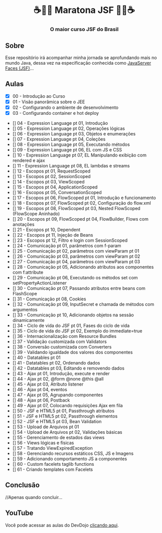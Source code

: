 <h1 align="center">☕️👩‍💻 Maratona JSF 👩‍💻☕️</h1>
<h3 align="center">O maior curso JSF do Brasil</h3>

## Sobre
Esse repositório irá acompanhar minha jornada se aprofundando mais no mundo Java, dessa vez na especificação conhecida como <a href="javaserverfaces.java.net" target="_blank">JavaServer Faces (JSF)</a>...

## Aulas
- [x] 00 - Introdução ao Curso
- [x] 01 - Visão panorâmica sobre o JEE
- [x] 02 - Configurando o ambiente de desenvolvimento
- [x] 03 - Configurando container e hot deploy
- [] 04 - Expression Language pt 01, Introdução
- [] 05 - Expression Language pt 02, Operações lógicas
- [] 06 - Expression Language pt 03, Objetos e enumerações
- [] 07 - Expression Language pt 04, Coleções
- [] 08 - Expression Language pt 05, Executando métodos
- [] 09 - Expression Language pt 06, EL com JS e CSS
- [] 10 - Expression Language pt 07, EL Manipulando exibição com rendered e ajax
- [] 11 - Expression Language pt 08, EL lambdas e streams
- [] 12 - Escopos pt 01, RequestScoped
- [] 13 - Escopos pt 02, SessionScoped
- [] 14 - Escopos pt 03, ViewScoped
- [] 15 - Escopos pt 04, ApplicationScoped
- [] 16 - Escopos pt 05, ConversationScoped
- [] 17 - Escopos pt 06, FlowScoped pt 01, Introdução e funcionamento
- [] 18 - Escopos pt 07, FlowScoped pt 02, Configuração do flow.xml
- [] 19 - Escopos pt 08, FlowScoped pt 03, Nested FlowScoped (FlowScope Aninhado)
- [] 20 - Escopos pt 09, FlowScoped pt 04, FlowBuilder, Flows com anotações
- [] 21 - Escopos pt 10, Dependent
- [] 22 - Escopos pt 11, Injeção de Beans
- [] 23 - Escopos pt 12, Filtro e login com SessionScoped
- [] 24 - Comunicação pt 01, parâmetros com f-param
- [] 25 - Comunicação pt 02, parâmetros com viewParam pt 01
- [] 26 - Comunicação pt 03, parâmetros com viewParam pt 02
- [] 27 - Comunicação pt 04, parâmetros com viewParam pt 03
- [] 28 - Comunicação pt 05, Adicionando atributos aos componentes com f:attribute
- [] 29 - Comunicação pt 06, Executando os métodos set com setPropertyActionListener
- [] 30 - Comunicação pt 07, Passando atributos entre beans com FlashScope
- [] 31 - Comunicação pt 08, Cookies
- [] 32 - Comunicação pt 09, InputSecret e chamada de métodos com argumentos
- [] 33 - Comunicação pt 10, Adicionando objetos na sessão dinamicamente
- [] 34 - Ciclo de vida do JSF pt 01, Fases do ciclo de vida
- [] 35 - Ciclo de vida do JSF pt 02, Exemplo do immediate=true
- [] 36 - Internacionalização com Resource Bundles
- [] 37 - Validação customizada com Validators
- [] 38 - Conversão customizada com Converters
- [] 39 - Validando igualdade dos valores dos componentes
- [] 40 - Datatables pt 01
- [] 41 - Datatables pt 02, Ordenando dados
- [] 42 - Datatables pt 03, Editando e removendo dados
- [] 43 - Ajax pt 01, Introdução, execute e render
- [] 44 - Ajax pt 02, @form @none @this @all
- [] 45 - Ajax pt 03, Atributo listener
- [] 46 - Ajax pt 04, eventos
- [] 47 - Ajax pt 05, Agrupando componentes
- [] 48 - Ajax pt 06, Postback
- [] 49 - Ajax pt 07, Colocando requisições Ajax em fila
- [] 50 - JSF e HTML5 pt 01, Passthrough atributos
- [] 51 - JSF e HTML5 pt 02, Passthrough elementos
- [] 52 - JSF e HTML5 pt 03, Bean Validation
- [] 53 - Upload de Arquivos pt 01
- [] 54 - Upload de Arquivos pt 02, Validações básicas
- [] 55 - Gerenciamento de estados das views
- [] 56 - Views lógicas e físicas
- [] 57 - Tratando ViewExpiredException
- [] 58 - Gerenciando recursos estáticos CSS, JS e Imagens
- [] 59 - Adicionando comportamento JS a componentes
- [] 60 - Custom facelets taglib functions
- [] 61 - Criando templates com Facelets

## Conclusão
//Apenas quando concluir...

## YouTube
Você pode acessar as aulas do DevDojo <a href="https://www.youtube.com/playlist?list=PL62G310vn6nHSNpACkELWiPlM8J8z8t5J" target="_blank">clicando aqui</a>.